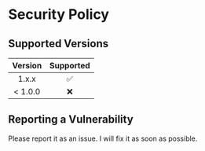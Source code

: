 # Security Policy

## Supported Versions

| Version     | Supported          |
| :---------: | :----------------: |
| 1.x.x       | :white_check_mark: |
| < 1.0.0     | :x:                |

## Reporting a Vulnerability

Please report it as an issue. I will fix it as soon as possible.
